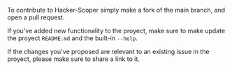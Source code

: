 To contribute to Hacker-Scoper simply make a fork of the main branch, and open a pull request.

If you've added new functionality to the proyect, make sure to make update the proyect `README.md` and the built-in `--help`.

If the changes you've proposed are relevant to an existing issue in the proyect, please make sure to share a link to it.
